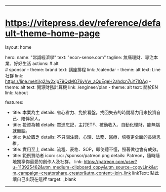 ---

# https://vitepress.dev/reference/default-theme-home-page
layout: home

hero:
  name: "常識經濟學"
  text: "econ-sense.com"
  tagline: 無痛理財、專注本業、好好生活
  actions:
    # alt  
    # sponsor
    - theme: brand 
      text: 講座排程
      link: /calendar
    - theme: alt
      text: Line社群
      link: https://line.me/ti/g2/w2xjp79QxMO76vVw_aQuEqeH2ahdcn7uY7lQAg
    - theme: alt
      text: 開源財務計算機
      link: /engineer/plan
    - theme: alt
      text: 關於EN
      link: /about

features:
  - title: 本業為主
    details: 省心省力、免於看盤，找回失去的時間精力用來投資自己、陪伴家人。
  - title: 投資為輔
    details: 買進忘記，主打ETF、被動收入、自動化理財，能無腦就無腦。
  - title: 免於匱乏
    details: 不只關注錢，心理、法務、醫療，培養更全面的長線思維。
  - title: 實用至上
    details: 流程、表格、SOP，即使聽不懂，照著做也會有成效。
  - title: 範例贊助者
    icon: 
      src: /sponsor/patreon.png
    details: Patreon，隨時隨地獨享你最愛的創作人及社群。
    link: https://patreon.com/user?u=113925482&utm_medium=clipboard_copy&utm_source=copyLink&utm_campaign=creatorshare_creator&utm_content=join_link
    linkText: 點此讓自己出現在這裡
    target: _blank
---